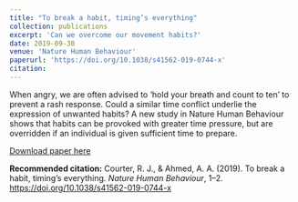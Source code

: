 ```yaml
---
title: "To break a habit, timing’s everything"
collection: publications
excerpt: 'Can we overcome our movement habits?'
date: 2019-09-30
venue: 'Nature Human Behaviour'
paperurl: 'https://doi.org/10.1038/s41562-019-0744-x'
citation: 
---
```


When angry, we are often advised to ‘hold your breath and count to ten’ to prevent a rash response. Could a similar time conflict underlie the expression of unwanted habits? A new study in Nature Human Behaviour shows that habits can be provoked with greater time pressure, but are overridden if an individual is given sufficient time to prepare.

[Download paper here](https://doi.org/10.1038/s41562-019-0744-x)

**Recommended citation:** Courter, R. J., & Ahmed, A. A. (2019). To break a habit, timing’s everything. <i>Nature Human Behaviour</i>, 1–2. https://doi.org/10.1038/s41562-019-0744-x

